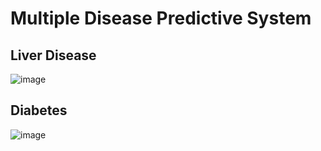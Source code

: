 # Multiple Disease Predictive System


## Liver Disease

![image](https://github.com/user-attachments/assets/2bdfd816-ed9c-40cf-87fb-579eedc14488)

## Diabetes


![image](https://github.com/user-attachments/assets/628e8e61-cf61-4185-a19f-b6b511c1420a)
